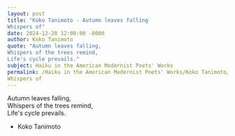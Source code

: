 ```yaml
---
layout: post
title: "Koko Tanimoto - Autumn leaves falling  
Whispers of"
date: 2024-12-28 12:00:00 -0000
author: Koko Tanimoto
quote: "Autumn leaves falling,  
Whispers of the trees remind,  
Life's cycle prevails."
subject: Haiku in the American Modernist Poets' Works
permalink: /Haiku in the American Modernist Poets' Works/Koko Tanimoto/Koko Tanimoto - Autumn leaves falling  
Whispers of
---
```


Autumn leaves falling,  
Whispers of the trees remind,  
Life's cycle prevails.

- Koko Tanimoto
